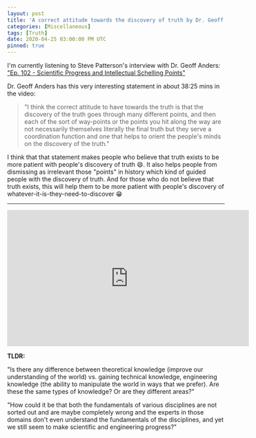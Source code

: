 ```yaml
---
layout: post
title: 'A correct attitude towards the discovery of truth by Dr. Geoff Anders'
categories: [Miscellaneous]
tags: [Truth]
date: 2020-04-25 03:00:00 PM UTC
pinned: true
---
```


<!-- April 25, 2020 11:45:00 PM Philippine Time -->

I'm currently listening to Steve Patterson's interview with Dr. Geoff Anders: ["Ep. 102 - Scientific Progress and Intellectual Schelling Points"](https://www.youtube.com/watch?v=r2WRoBYeaSY)

Dr. Geoff Anders has this very interesting statement in about 38:25 mins in the video:

> "I think the correct attitude to have towards the truth is that the discovery of the truth goes through many different points, and then each of the sort of way-points or the points you hit along the way are not necessarily themselves literally the final truth but they serve a coordination function and one that helps to orient the people's minds on the discovery of the truth."

<!--more-->

I think that that statement makes people who believe that truth exists to be more patient with people's discovery of truth :smile:. It also helps people from dismissing as irrelevant those "points" in history which kind of guided people with the discovery of truth. And for those who do not believe that truth exists, this will help them to be more patient with people's discovery of whatever-it-is-they-need-to-discover :grin:



-----

<iframe width="560" height="315" src="https://www.youtube.com/embed/r2WRoBYeaSY" frameborder="0" allow="accelerometer; autoplay; encrypted-media; gyroscope; picture-in-picture" allowfullscreen></iframe>

**TLDR:**

"Is there any difference between theoretical knowledge (improve our understanding of the world) vs. gaining technical knowledge, engineering knowledge (the ability to manipulate the world in ways that we prefer). Are these the same types of knowledge? Or are they different areas?"

"How could it be that both the fundamentals of various disciplines are not sorted out and are maybe completely wrong and the experts in those domains don't even understand the fundamentals of the disciplines, and yet we still seem to make scientific and engineering progress?"

